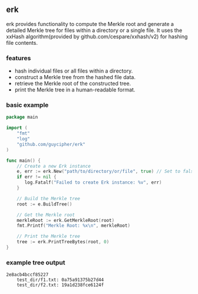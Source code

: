  ## erk
 erk provides functionality to compute the Merkle root and generate a detailed Merkle tree for files within a directory or a single file. It uses the xxHash algorithm(provided by github.com/cespare/xxhash/v2) for hashing file contents.

 ### features
 - hash individual files or all files within a directory.
 - construct a Merkle tree from the hashed file data.
 - retrieve the Merkle root of the constructed tree.
 - print the Merkle tree in a human-readable format.

 ### basic example
 ```go
 package main

 import (
     "fmt"
     "log"
     "github.com/guycipher/erk"
 )

 func main() {
     // Create a new Erk instance
     e, err := erk.New("path/to/directory/or/file", true) // Set to false if input is a file
     if err != nil {
        log.Fatalf("Failed to create Erk instance: %v", err)
     }

     // Build the Merkle tree
     root := e.BuildTree()

     // Get the Merkle root
     merkleRoot := erk.GetMerkleRoot(root)
     fmt.Printf("Merkle Root: %x\n", merkleRoot)

     // Print the Merkle tree
     tree := erk.PrintTreeBytes(root, 0)
 }
 ```

 ### example tree output
 ```
 2e8acb4bccf85227
     test_dir/f1.txt: 0a75a91375b27d44
     test_dir/f2.txt: 19a1d238fce6124f
 ```